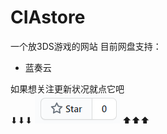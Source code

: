 # CIAstore
一个放3DS游戏的网站
目前网盘支持：
<ul>
<li>
蓝奏云
</li>
</ul>
如果想关注更新状况就点它吧<br />
⬇⬇⬇
<img src="images/star.png">
⬆⬆⬆